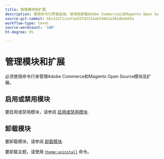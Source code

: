 ```yaml
---
title: 管理模块和扩展
description: 使用命令行界面启用、禁用和卸载Adobe Commerce以及Magento Open Source模块和扩展。
source-git-commit: bbc412f1ceafaa557d223aabfd4b2a381d6ab04a
workflow-type: tm+mt
source-wordcount: '100'
ht-degree: 0%

---
```



# 管理模块和扩展

必须使用命令行来管理Adobe Commerce和Magento Open Source模块及扩展。

## 启用或禁用模块

要启用或禁用模块，请参阅 [启用或禁用模块](https://devdocs.magento.com/guides/v2.4/install-gde/install/cli/install-cli-subcommands-enable.html).

## 卸载模块

要卸载模块，请参阅 [卸载模块](https://devdocs.magento.com/guides/v2.4/install-gde/install/cli/install-cli-uninstall-mods.html).

要卸载主题，请使用 [`theme:uninstall`](https://devdocs.magento.com/guides/v2.4/install-gde/install/cli/install-cli-theme-uninstall.html) 命令。
